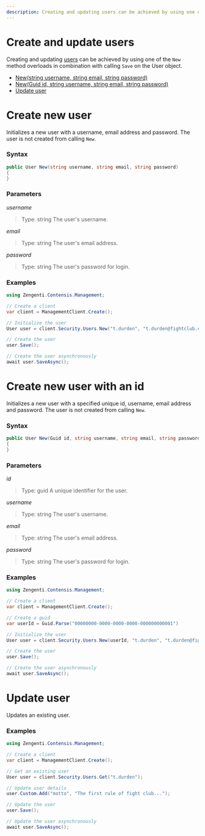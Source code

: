 ```yaml
---
description: Creating and updating users can be achieved by using one of the New method overloads in combination with calling Save on the User object.
---
```

# Create and update users

Creating and updating [users](/model/user.md) can be achieved by using one of the `New` method overloads in combination with calling `Save` on the User object.

* [New(string username, string email, string password)](#create-new-user)
* [New(Guid id, string username, string email, string password)](#create-new-user-with-an-id)
* [Update user](#update-user)

# Create new user

Initializes a new user with a username, email address and password. The user is not created from calling `New`.

### Syntax

```cs
public User New(string username, string email, string password)
{    
}
```

### Parameters

*username*
> Type: string
> The user's username.

*email*
> Type: string
> The user's email address.

*password*
> Type: string
> The user's password for login.

### Examples

```cs
using Zengenti.Contensis.Management;

// Create a client
var client = ManagementClient.Create();

// Initialize the user
User user = client.Security.Users.New("t.durden", "t.durden@fightclub.com", "d0ntT4lk4boutf1ghtClub!");

// Create the user
user.Save();

// Create the user asynchronously
await user.SaveAsync();
```

# Create new user with an id

Initializes a new user with a specified unique id, username, email address and password. The user is not created from calling `New`.

### Syntax

```cs
public User New(Guid id, string username, string email, string password)
{    
}
```

### Parameters

*id*
> Type: guid
> A unique identifier for the user.

*username*
> Type: string
> The user's username.

*email*
> Type: string
> The user's email address.

*password*
> Type: string
> The user's password for login.

### Examples

```cs
using Zengenti.Contensis.Management;

// Create a client
var client = ManagementClient.Create();

// Create a guid
var userId = Guid.Parse("00000000-0000-0000-0000-000000000001")

// Initialize the user
User user = client.Security.Users.New(userId, "t.durden", "t.durden@fightclub.com", "d0ntT4lk4boutf1ghtClub!");

// Create the user
user.Save();

// Create the user asynchronously
await user.SaveAsync();
```

# Update user

Updates an existing user.

### Examples

```cs
using Zengenti.Contensis.Management;

// Create a client
var client = ManagementClient.Create();

// Get an existing user
User user = client.Security.Users.Get("t.durden");

// Update user details
user.Custom.Add("motto", "The first rule of fight club...");

// Update the user
user.Save();

// Update the user asynchronously
await user.SaveAsync();
```